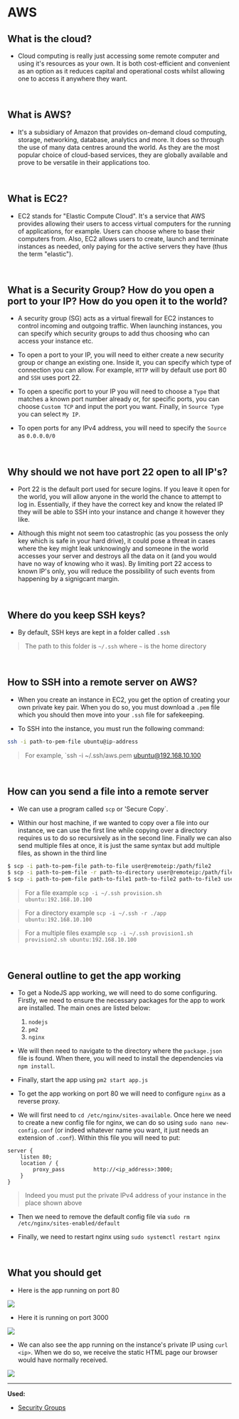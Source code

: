 # AWS

## What is the cloud?
- Cloud computing is really just accessing some remote computer and using it's resources as your own. It is both cost-efficient and convenient as an option as it reduces capital and operational costs whilst allowing one to access it anywhere they want.

<br>

## What is AWS?
- It's a subsidiary of Amazon that provides on-demand cloud computing, storage, networking, database, analytics and more. It does so through the use of many data centres around the world. As they are the most popular choice of cloud-based services, they are globally available and prove to be versatile in their applications too.

<br>

## What is EC2?
- EC2 stands for "Elastic Compute Cloud". It's a service that AWS provides allowing their users to access virtual computers for the running of applications, for example. Users can choose where to base their computers from. Also, EC2 allows users to create, launch and terminate instances as needed, only paying for the active servers they have (thus the term "elastic").

<br>

## What is a Security Group? How do you open a port to your IP? How do you open it to the world?
- A security group (SG) acts as a virtual firewall for EC2 instances to control incoming and outgoing traffic. When launching instances, you can specify which security groups to add thus choosing who can access your instance etc.

- To open a port to your IP, you will need to either create a new security group or change an existing one. Inside it, you can specify which type of connection you can allow. For example, `HTTP` will by default use port 80 and `SSH` uses port 22.

- To open a specific port to your IP you will need to choose a `Type` that matches a known port number already or, for specific ports, you can choose `Custom TCP` and input the port you want. Finally, in `Source Type` you can select `My IP`.

- To open ports for any IPv4 address, you will need to specify the `Source` as `0.0.0.0/0`

<br>

## Why should we not have port 22 open to all IP's?
- Port 22 is the default port used for secure logins. If you leave it open for the world, you will allow anyone in the world the chance to attempt to log in. Essentially, if they have the correct key and know the related IP they will be able to SSH into your instance and change it however they like.

- Although this might not seem too catastrophic (as you possess the only key which is safe in your hard drive), it could pose a threat in cases where the key might leak unknowingly and someone in the world accesses your server and destroys all the data on it (and you would have no way of knowing who it was). By limiting port 22 access to known IP's only, you will reduce the possibility of such events from happening by a signigcant margin.

<br>

## Where do you keep SSH keys?
- By default, SSH keys are kept in a folder called `.ssh`
> The path to this folder is `~/.ssh` where `~` is the home directory

<br>

## How to SSH into a remote server on AWS?
- When you create an instance in EC2, you get the option of creating your own private key pair. When you do so, you must download a `.pem` file which you should then move into your `.ssh` file for safekeeping.

- To SSH into the instance, you must run the following command:
```bash
ssh -i path-to-pem-file ubuntu@ip-address
```
> For example, `ssh -i ~/.ssh/aws.pem ubuntu@192.168.10.100

<br>

## How can you send a file into a remote server
- We can use a program called `scp` or 'Secure Copy`.

- Within our host machine, if we wanted to copy over a file into our instance, we can use the first line while copying over a directory requires us to do so recursively as in the second line. Finally we can also send multiple files at once, it is just the same syntax but add multiple files, as shown in the third line

```bash
$ scp -i path-to-pem-file path-to-file user@remoteip:/path/file2
$ scp -i path-to-pem-file -r path-to-directory user@remoteip:/path/file2
$ scp -i path-to-pem-file path-to-file1 path-to-file2 path-to-file3 user@remoteip:/path/file2
```
> For a file example `scp -i ~/.ssh provision.sh ubuntu:192.168.10.100`

> For a directory example `scp -i ~/.ssh -r ./app ubuntu:192.168.10.100`

> For a multiple files example `scp -i ~/.ssh provision1.sh provision2.sh ubuntu:192.168.10.100`
<br>

## General outline to get the app working
- To get a NodeJS app working, we will need to do some configuring. Firstly, we need to ensure the necessary packages for the app to work are installed. The main ones are listed below:
    1. `nodejs`
    2. `pm2`
    3. `nginx`

- We will then need to navigate to the directory where the `package.json` file is found. When there, you will need to install the dependencies via `npm install`.

- Finally, start the app using `pm2 start app.js`

- To get the app working on port 80 we will need to configure `nginx` as a reverse proxy.

- We will first need to `cd /etc/nginx/sites-available`. Once here we need to create a new config file for nginx, we can do so using `sudo nano new-config.conf` (or indeed whatever name you want, it just needs an extension of `.conf`). Within this file you will need to put:
```
server {
    listen 80;
    location / {
        proxy_pass         http://<ip_address>:3000;
    }
}
```
> Indeed you must put the private IPv4 address of your instance in the place shown above

-  Then we need to remove the default config file via `sudo rm /etc/nginx/sites-enabled/default`

- Finally, we need to restart nginx using `sudo systemctl restart nginx`

<br>

## What you should get

- Here is the app running on port 80

![](images/port80.jpg)

- Here it is running on port 3000

![](images/port3000.jpg)

- We can also see the app running on the instance's private IP using `curl <ip>`. When we do so, we receive the static HTML page our browser would have normally received.

![](images/curl.jpg)

---
**Used:**
- [Security Groups](https://docs.aws.amazon.com/AWSEC2/latest/UserGuide/ec2-security-groups.html)